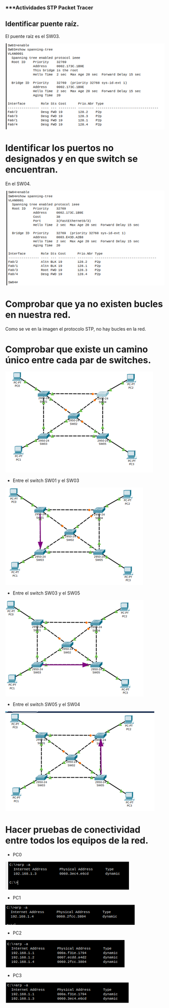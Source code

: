 ### ***Actividades STP Packet Tracer

## Identificar puente raíz.

El puente raíz es el SW03.

![1](image/2.png)

# Identificar los puertos no designados y en que switch se encuentran.

En el SW04.

![2](image/3.png)

# Comprobar que ya no existen bucles en nuestra red.

Como se ve en la imagen el protocolo STP, no hay bucles en la red.

# Comprobar que existe un camino único entre cada par de switches.

![4](image/4.png)

+ Entre el switch SW01 y el SW03

![9](image/9.png)

+ Entre el switch SW03 y el SW05

![10](image/10.png)

+ Entre el switch SW05 y el SW04

![11](image/11.png)

# Hacer pruebas de conectividad entre todos los equipos de la red.

+ PC0

![5](image/5.png)

+ PC1

![6](image/6.png)

+ PC2

![7](image/7.png)

+ PC3

![8](image/8.png)


